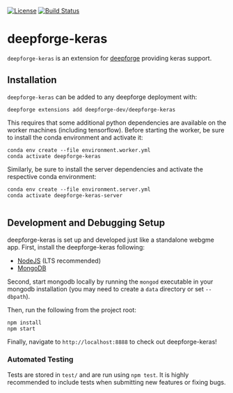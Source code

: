 [![License](https://img.shields.io/badge/license-Apache%202.0-blue.svg)](./LICENSE)
[![Build Status](https://travis-ci.org/deepforge-dev/deepforge-keras.svg?branch=master)](https://travis-ci.org/deepforge-dev/deepforge-keras)

# deepforge-keras
`deepforge-keras` is an extension for [deepforge](https://deepforge.org) providing keras support.

## Installation
`deepforge-keras` can be added to any deepforge deployment with:
```
deepforge extensions add deepforge-dev/deepforge-keras
```

This requires that some additional python dependencies are available on the worker machines (including tensorflow). Before starting the worker, be sure to install the conda environment and activate it:
```
conda env create --file environment.worker.yml
conda activate deepforge-keras
```

Similarly, be sure to install the server dependencies and activate the respective conda environment:
```
conda env create --file environment.server.yml
conda activate deepforge-keras-server
```

```bash
```
## Development and Debugging Setup
deepforge-keras is set up and developed just like a standalone webgme app. First, install the deepforge-keras following:
- [NodeJS](https://nodejs.org/en/) (LTS recommended)
- [MongoDB](https://www.mongodb.com/)

Second, start mongodb locally by running the `mongod` executable in your mongodb installation (you may need to create a `data` directory or set `--dbpath`).

Then, run the following from the project root:

```
npm install
npm start
```

Finally, navigate to `http://localhost:8888` to check out deepforge-keras!

### Automated Testing
Tests are stored in `test/` and are run using `npm test`. It is highly recommended to include tests when submitting new features or fixing bugs.

